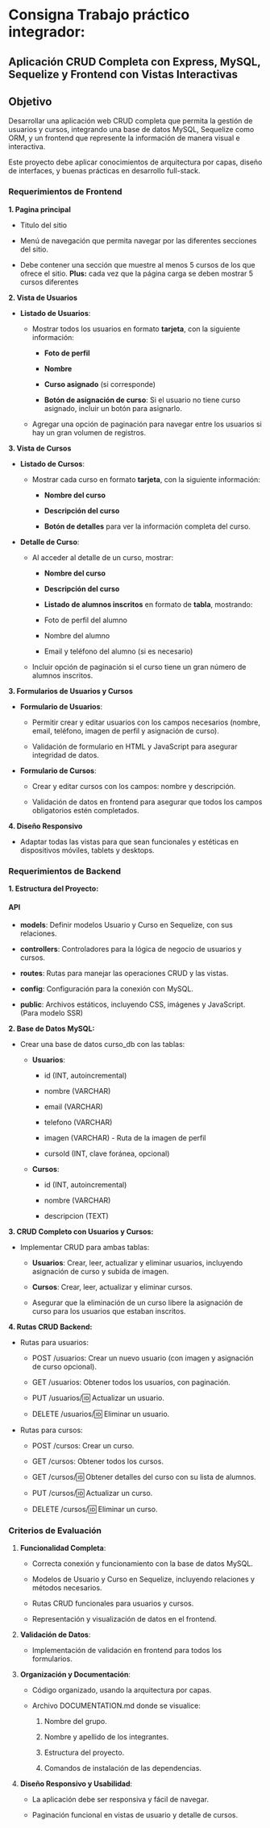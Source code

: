 # Consigna Trabajo práctico integrador: 
## Aplicación CRUD Completa con Express, MySQL, Sequelize y Frontend con Vistas Interactivas


Objetivo
--------

Desarrollar una aplicación web CRUD completa que permita la gestión de usuarios y cursos, integrando una base de datos MySQL, Sequelize como ORM, y un frontend que represente la información de manera visual e interactiva. 

Este proyecto debe aplicar conocimientos de arquitectura por capas, diseño de interfaces, y buenas prácticas en desarrollo full-stack.

### Requerimientos de Frontend

**1\. Pagina principal**

*   Titulo del sitio
    
*   Menú de navegación que permita navegar por las diferentes secciones del sitio.
    
*   Debe contener una sección que muestre al menos 5 cursos de los que ofrece el sitio. **Plus:** cada vez que la página carga se deben mostrar 5 cursos diferentes
    

**2\. Vista de Usuarios**

*   **Listado de Usuarios**:
    
    *   Mostrar todos los usuarios en formato **tarjeta**, con la siguiente información:
        
        *   **Foto de perfil**
            
        *   **Nombre**
            
        *   **Curso asignado** (si corresponde)
            
        *   **Botón de asignación de curso**: Si el usuario no tiene curso asignado, incluir un botón para asignarlo.
            
    *   Agregar una opción de paginación para navegar entre los usuarios si hay un gran volumen de registros.
        

**3\. Vista de Cursos**

*   **Listado de Cursos**:
    
    *   Mostrar cada curso en formato **tarjeta**, con la siguiente información:
        
        *   **Nombre del curso**
            
        *   **Descripción del curso**
            
        *   **Botón de detalles** para ver la información completa del curso.
            
*   **Detalle de Curso**:
    
    *   Al acceder al detalle de un curso, mostrar:
        
        *   **Nombre del curso**
            
        *   **Descripción del curso**
            
        *   **Listado de alumnos inscritos** en formato de **tabla**, mostrando:
            
        *   Foto de perfil del alumno
            
        *   Nombre del alumno
            
        *   Email y teléfono del alumno (si es necesario)
            
    *   Incluir opción de paginación si el curso tiene un gran número de alumnos inscritos.
        

**3\. Formularios de Usuarios y Cursos**

*   **Formulario de Usuarios**:
    
    *   Permitir crear y editar usuarios con los campos necesarios (nombre, email, teléfono, imagen de perfil y asignación de curso).
        
    *   Validación de formulario en HTML y JavaScript para asegurar integridad de datos.
        
*   **Formulario de Cursos**:
    
    *   Crear y editar cursos con los campos: nombre y descripción.
        
    *   Validación de datos en frontend para asegurar que todos los campos obligatorios estén completados.
        

**4\. Diseño Responsivo**

*   Adaptar todas las vistas para que sean funcionales y estéticas en dispositivos móviles, tablets y desktops.
    

### Requerimientos de Backend

**1\. Estructura del Proyecto:**

#### API

*   **models**: Definir modelos Usuario y Curso en Sequelize, con sus relaciones.
    
*   **controllers**: Controladores para la lógica de negocio de usuarios y cursos.
    
*   **routes**: Rutas para manejar las operaciones CRUD y las vistas.
    
*   **config**: Configuración para la conexión con MySQL.
    
*   **public**: Archivos estáticos, incluyendo CSS, imágenes y JavaScript.(Para modelo SSR)
    

**2\. Base de Datos MySQL:**

*   Crear una base de datos curso\_db con las tablas:
    
    *   **Usuarios**:
        
        *   id (INT, autoincremental)
            
        *   nombre (VARCHAR)
            
        *   email (VARCHAR)
            
        *   telefono (VARCHAR)
            
        *   imagen (VARCHAR) - Ruta de la imagen de perfil
            
        *   cursoId (INT, clave foránea, opcional)
            
    *   **Cursos**:
        
        *   id (INT, autoincremental)
            
        *   nombre (VARCHAR)
            
        *   descripcion (TEXT)
            

**3\. CRUD Completo con Usuarios y Cursos:**

*   Implementar CRUD para ambas tablas:
    
    *   **Usuarios**: Crear, leer, actualizar y eliminar usuarios, incluyendo asignación de curso y subida de imagen.
        
    *   **Cursos**: Crear, leer, actualizar y eliminar cursos.
        
    *   Asegurar que la eliminación de un curso libere la asignación de curso para los usuarios que estaban inscritos.
        

**4\. Rutas CRUD Backend:**

*   Rutas para usuarios:
    
    *   POST /usuarios: Crear un nuevo usuario (con imagen y asignación de curso opcional).
        
    *   GET /usuarios: Obtener todos los usuarios, con paginación.
        
    *   PUT /usuarios/:id: Actualizar un usuario.
        
    *   DELETE /usuarios/:id: Eliminar un usuario.
        
*   Rutas para cursos:
    
    *   POST /cursos: Crear un curso.
        
    *   GET /cursos: Obtener todos los cursos.
        
    *   GET /cursos/:id: Obtener detalles del curso con su lista de alumnos.
        
    *   PUT /cursos/:id: Actualizar un curso.
        
    *   DELETE /cursos/:id: Eliminar un curso.
        

### Criterios de Evaluación

1.  **Funcionalidad Completa**:
    
    *   Correcta conexión y funcionamiento con la base de datos MySQL.
        
    *   Modelos de Usuario y Curso en Sequelize, incluyendo relaciones y métodos necesarios.
        
    *   Rutas CRUD funcionales para usuarios y cursos.
        
    *   Representación y visualización de datos en el frontend.
        
2.  **Validación de Datos**:
    
    *   Implementación de validación en frontend para todos los formularios.
        
3.  **Organización y Documentación**:
    
    *   Código organizado, usando la arquitectura por capas.
        
    *   Archivo DOCUMENTATION.md donde se visualice:
        
        1.  Nombre del grupo.
            
        2.  Nombre y apellido de los integrantes.
            
        3.  Estructura del proyecto.
            
        4.  Comandos de instalación de las dependencias.
            
4.  **Diseño Responsivo y Usabilidad**:
    
    *   La aplicación debe ser responsiva y fácil de navegar.
        
    *   Paginación funcional en vistas de usuario y detalle de cursos.
